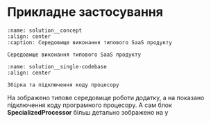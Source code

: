 # Прикладне застосування

```{figure} img/concept.drawio.svg
:name: solution__concept
:align: center
:caption: Середовище виконання типового SaaS продукту

Середовище виконання типового SaaS продукту
```

```{figure} img/single-codebase.drawio.svg
:name: solution__single-codebase
:align: center

Збірка та підключення коду процесору
```

На [](#solution__concept) зображено типове середовище роботи додатку, а на [](#solution__single-codebase) показано підключення коду програмного процесору. А сам блок **SpecializedProcessor** більш детально зображено на [](#definition__processor) у [](../definition/index.md)